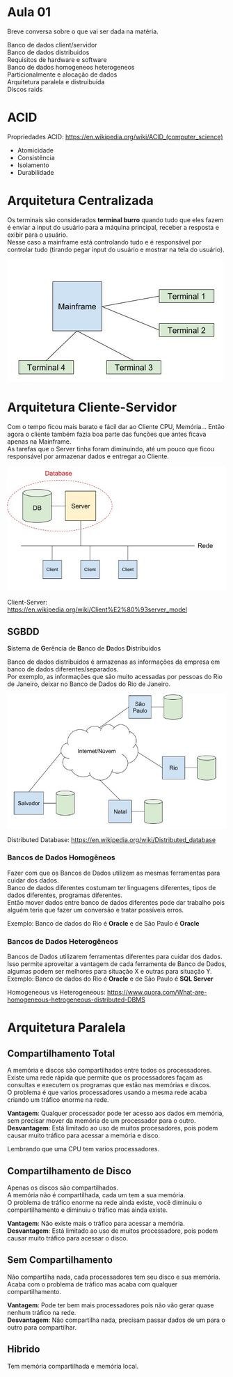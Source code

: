 # Aula 01

Breve conversa sobre o que vai ser dada na matéria.

Banco de dados client/servidor  
Banco de dados distribuidos  
Requisitos de hardware e software  
Banco de dados homogeneos heterogeneos  
Particionalmente e alocação de dados  
Arquitetura paralela e distruibuida  
Discos raids  

# ACID
Propriedades ACID: https://en.wikipedia.org/wiki/ACID_(computer_science)

* Atomicidade
* Consistência
* Isolamento
* Durabilidade

# Arquitetura Centralizada
Os terminais são considerados **terminal burro** quando tudo que eles fazem é enviar a input do usuário para a máquina principal, receber a resposta e exibir para o usuário.  
Nesse caso a mainframe está controlando tudo e é responsável por controlar tudo (tirando pegar input do usuário e mostrar na tela do usuário).  

![Centralizada](/Aula-01/centralizada.jpg)  

# Arquitetura Cliente-Servidor
Com o tempo ficou mais barato e fácil dar ao Cliente CPU, Memória... Então agora o cliente também fazia boa parte das funções que antes ficava apenas na Mainframe.  
As tarefas que o Server tinha foram diminuindo, até um pouco que ficou responsável por armazenar dados e entregar ao Cliente.  

![Cliente-Servidor](/Aula-01/cliente-servidor.jpg)  

Client-Server: https://en.wikipedia.org/wiki/Client%E2%80%93server_model

## SGBDD
**S**istema de **G**erência de **B**anco de **D**ados **D**istribuídos  

Banco de dados distribuidos é armazenas as informações da empresa em banco de dados diferentes/separados.  
Por exemplo, as informações que são muito acessadas por pessoas do Rio de Janeiro, deixar no Banco de Dados do Rio de Janeiro.    

![SGBDD](/Aula-01/sgbdd.jpg)  

Distributed Database: https://en.wikipedia.org/wiki/Distributed_database

### Bancos de Dados Homogêneos  
Fazer com que os Bancos de Dados utilizem as mesmas ferramentas para cuidar dos dados.  
Banco de dados diferentes costumam ter linguagens diferentes, tipos de dados diferentes, programas diferentes.  
Então mover dados entre banco de dados diferentes pode dar trabalho pois alguém teria que fazer um conversão e tratar possíveis erros.  

Exemplo: Banco de dados do Rio é **Oracle** e de São Paulo é **Oracle**  

### Bancos de Dados Heterogêneos  
Bancos de Dados utilizarem ferramentas diferentes para cuidar dos dados.  
Isso permite aproveitar a vantagem de cada ferramenta de Banco de Dados, algumas podem ser melhores para situação X e outras para situação Y.  
Exemplo: Banco de dados do Rio é **Oracle** e de São Paulo é **SQL Server**  

Homogeneous vs Heterogeneous: https://www.quora.com/What-are-homogeneous-hetrogeneous-distributed-DBMS

# Arquitetura Paralela

## Compartilhamento Total
A memória e discos são compartilhados entre todos os processadores.
Existe uma rede rápida que permite que os processadores façam as consultas e executem os programas que estão nas memórias e discos.  
O problema é que varios processadores usando a mesma rede acaba criando um tráfico enorme na rede.  

__Vantagem__: Qualquer processador pode ter acesso aos dados em memória, sem precisar mover da memória de um processador para o outro.  
__Desvantagem__: Está limitado ao uso de muitos procesadores, pois podem causar muito tráfico para acessar a memória e disco.  

Lembrando que uma CPU tem varios processadores.  

## Compartilhamento de Disco
Apenas os discos são compartilhados.  
A memória não é compartilhada, cada um tem a sua memória.  
O problema de tráfico enorme na rede ainda existe, você diminuiu o compartilhamento e diminuiu o tráfico mas ainda existe.  

__Vantagem__: Não existe mais o tráfico para acessar a memória.  
__Desvantagem__: Está limitado ao uso de muitos processadore, pois podem causar muito tráfico para acessar o disco.  

## Sem Compartilhamento  
Não compartilha nada, cada processadores tem seu disco e sua memória.  
Acaba com o problema de tráfico mas acaba com qualquer compartilhamento.  

__Vantagem__: Pode ter bem mais processadores pois não vão gerar quase nenhum tráfico na rede.  
__Desvantagem__: Não compartilha nada, precisam passar dados de um para o outro para compartilhar.  

## Hibrido
Tem memória compartilhada e memória local.
